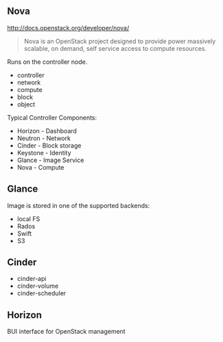 ## Nova
http://docs.openstack.org/developer/nova/
> Nova is an OpenStack project designed to provide power massively scalable, on demand, self service access to compute resources.

Runs on the controller node.
- controller
- network
- compute
- block
- object


Typical Controller Components:
- Horizon - Dashboard
- Neutron - Network
- Cinder - Block storage
- Keystone - Identity
- Glance - Image Service
- Nova - Compute

## Glance
Image is stored in one of the supported backends:
- local FS
- Rados
- Swift
- S3


## Cinder
- cinder-api
- cinder-volume
- cinder-scheduler

## Horizon
BUI interface for OpenStack management
